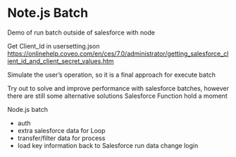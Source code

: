# Note.js Batch
Demo of run batch outside of salesforce with node

Get Client_Id in usersetting.json
https://onlinehelp.coveo.com/en/ces/7.0/administrator/getting_salesforce_client_id_and_client_secret_values.htm

Simulate the user’s operation, so it is a final approach for execute batch 
>
Try out to solve and improve performance with salesforce batches, however there are still some alternative solutions Salesforce Function hold a moment

Node.js batch
 
 *   auth
 *   extra salesforce data for Loop
 *   transfer/filter data for process 
 *   load key information back to Salesforce run data change login

